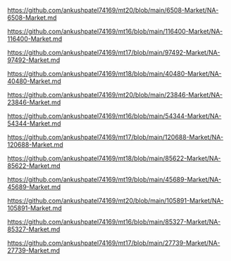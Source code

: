 <p><a href="https://github.com/ankushpatel74169/mt20/blob/main/6508-Market/NA-6508-Market.md">https://github.com/ankushpatel74169/mt20/blob/main/6508-Market/NA-6508-Market.md</a></p><p><a href="https://github.com/ankushpatel74169/mt16/blob/main/116400-Market/NA-116400-Market.md">https://github.com/ankushpatel74169/mt16/blob/main/116400-Market/NA-116400-Market.md</a></p><p><a href="https://github.com/ankushpatel74169/mt17/blob/main/97492-Market/NA-97492-Market.md">https://github.com/ankushpatel74169/mt17/blob/main/97492-Market/NA-97492-Market.md</a></p><p><a href="https://github.com/ankushpatel74169/mt18/blob/main/40480-Market/NA-40480-Market.md">https://github.com/ankushpatel74169/mt18/blob/main/40480-Market/NA-40480-Market.md</a></p><p><a href="https://github.com/ankushpatel74169/mt20/blob/main/23846-Market/NA-23846-Market.md">https://github.com/ankushpatel74169/mt20/blob/main/23846-Market/NA-23846-Market.md</a></p><p><a href="https://github.com/ankushpatel74169/mt16/blob/main/54344-Market/NA-54344-Market.md">https://github.com/ankushpatel74169/mt16/blob/main/54344-Market/NA-54344-Market.md</a></p><p><a href="https://github.com/ankushpatel74169/mt17/blob/main/120688-Market/NA-120688-Market.md">https://github.com/ankushpatel74169/mt17/blob/main/120688-Market/NA-120688-Market.md</a></p><p><a href="https://github.com/ankushpatel74169/mt18/blob/main/85622-Market/NA-85622-Market.md">https://github.com/ankushpatel74169/mt18/blob/main/85622-Market/NA-85622-Market.md</a></p><p><a href="https://github.com/ankushpatel74169/mt19/blob/main/45689-Market/NA-45689-Market.md">https://github.com/ankushpatel74169/mt19/blob/main/45689-Market/NA-45689-Market.md</a></p><p><a href="https://github.com/ankushpatel74169/mt20/blob/main/105891-Market/NA-105891-Market.md">https://github.com/ankushpatel74169/mt20/blob/main/105891-Market/NA-105891-Market.md</a></p><p><a href="https://github.com/ankushpatel74169/mt16/blob/main/85327-Market/NA-85327-Market.md">https://github.com/ankushpatel74169/mt16/blob/main/85327-Market/NA-85327-Market.md</a></p><p><a href="https://github.com/ankushpatel74169/mt17/blob/main/27739-Market/NA-27739-Market.md">https://github.com/ankushpatel74169/mt17/blob/main/27739-Market/NA-27739-Market.md</a></p>
